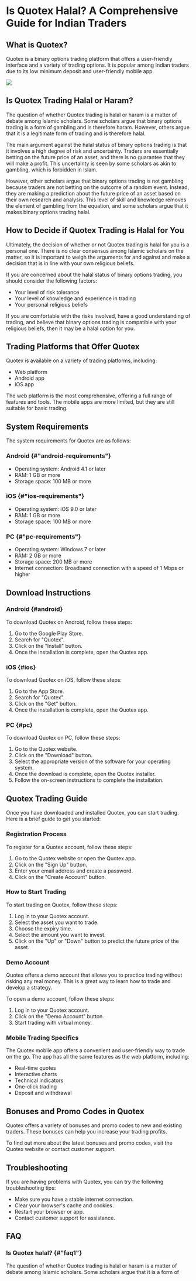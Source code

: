 # Is Quotex Halal? A Comprehensive Guide for Indian Traders

## What is Quotex?

Quotex is a binary options trading platform that offers a user-friendly
interface and a variety of trading options. It is popular among Indian
traders due to its low minimum deposit and user-friendly mobile app.

[![](https://static.quotex.io/files/4_en/300_250.jpg)](https://traff.sbs/brokerqxlid)

## Is Quotex Trading Halal or Haram?

The question of whether Quotex trading is halal or haram is a matter of
debate among Islamic scholars. Some scholars argue that binary options
trading is a form of gambling and is therefore haram. However, others
argue that it is a legitimate form of trading and is therefore halal.

The main argument against the halal status of binary options trading is
that it involves a high degree of risk and uncertainty. Traders are
essentially betting on the future price of an asset, and there is no
guarantee that they will make a profit. This uncertainty is seen by some
scholars as akin to gambling, which is forbidden in Islam.

However, other scholars argue that binary options trading is not
gambling because traders are not betting on the outcome of a random
event. Instead, they are making a prediction about the future price of
an asset based on their own research and analysis. This level of skill
and knowledge removes the element of gambling from the equation, and
some scholars argue that it makes binary options trading halal.

## How to Decide if Quotex Trading is Halal for You

Ultimately, the decision of whether or not Quotex trading is halal for
you is a personal one. There is no clear consensus among Islamic
scholars on the matter, so it is important to weigh the arguments for
and against and make a decision that is in line with your own religious
beliefs.

If you are concerned about the halal status of binary options trading,
you should consider the following factors:

-   Your level of risk tolerance
-   Your level of knowledge and experience in trading
-   Your personal religious beliefs

If you are comfortable with the risks involved, have a good
understanding of trading, and believe that binary options trading is
compatible with your religious beliefs, then it may be a halal option
for you.

## Trading Platforms that Offer Quotex

Quotex is available on a variety of trading platforms, including:

-   Web platform
-   Android app
-   iOS app

The web platform is the most comprehensive, offering a full range of
features and tools. The mobile apps are more limited, but they are still
suitable for basic trading.

## System Requirements

The system requirements for Quotex are as follows:

### Android {#"android-requirements"}

-   Operating system: Android 4.1 or later
-   RAM: 1 GB or more
-   Storage space: 100 MB or more

### iOS {#"ios-requirements"}

-   Operating system: iOS 9.0 or later
-   RAM: 1 GB or more
-   Storage space: 100 MB or more

### PC {#"pc-requirements"}

-   Operating system: Windows 7 or later
-   RAM: 2 GB or more
-   Storage space: 200 MB or more
-   Internet connection: Broadband connection with a speed of 1 Mbps or
    higher

## Download Instructions

### Android {#android}

To download Quotex on Android, follow these steps:

1.  Go to the Google Play Store.
2.  Search for "Quotex".
3.  Click on the "Install" button.
4.  Once the installation is complete, open the Quotex app.

### iOS {#ios}

To download Quotex on iOS, follow these steps:

1.  Go to the App Store.
2.  Search for "Quotex".
3.  Click on the "Get" button.
4.  Once the installation is complete, open the Quotex app.

### PC {#pc}

To download Quotex on PC, follow these steps:

1.  Go to the Quotex website.
2.  Click on the "Download" button.
3.  Select the appropriate version of the software for your operating
    system.
4.  Once the download is complete, open the Quotex installer.
5.  Follow the on-screen instructions to complete the installation.

## Quotex Trading Guide

Once you have downloaded and installed Quotex, you can start trading.
Here is a brief guide to get you started:

### Registration Process

To register for a Quotex account, follow these steps:

1.  Go to the Quotex website or open the Quotex app.
2.  Click on the "Sign Up" button.
3.  Enter your email address and create a password.
4.  Click on the "Create Account" button.

### How to Start Trading

To start trading on Quotex, follow these steps:

1.  Log in to your Quotex account.
2.  Select the asset you want to trade.
3.  Choose the expiry time.
4.  Select the amount you want to invest.
5.  Click on the "Up" or "Down" button to predict the future
    price of the asset.

### Demo Account

Quotex offers a demo account that allows you to practice trading without
risking any real money. This is a great way to learn how to trade and
develop a strategy.

To open a demo account, follow these steps:

1.  Log in to your Quotex account.
2.  Click on the "Demo Account" button.
3.  Start trading with virtual money.

### Mobile Trading Specifics

The Quotex mobile app offers a convenient and user-friendly way to trade
on the go. The app has all the same features as the web platform,
including:

-   Real-time quotes
-   Interactive charts
-   Technical indicators
-   One-click trading
-   Deposit and withdrawal

## Bonuses and Promo Codes in Quotex

Quotex offers a variety of bonuses and promo codes to new and existing
traders. These bonuses can help you increase your trading profits.

To find out more about the latest bonuses and promo codes, visit the
Quotex website or contact customer support.

## Troubleshooting

If you are having problems with Quotex, you can try the following
troubleshooting tips:

-   Make sure you have a stable internet connection.
-   Clear your browser\'s cache and cookies.
-   Restart your browser or app.
-   Contact customer support for assistance.

## FAQ

### Is Quotex halal? {#"faq1"}

The question of whether Quotex trading is halal or haram is a matter of
debate among Islamic scholars. Some scholars argue that it is a form of

